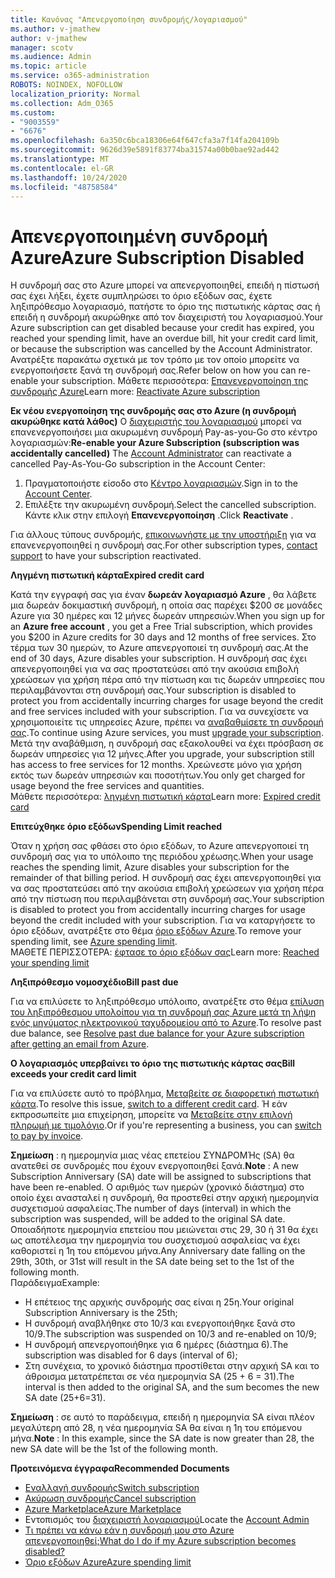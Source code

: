 ```yaml
---
title: Κανόνας "Απενεργοποίηση συνδρομής/λογαριασμού"
ms.author: v-jmathew
author: v-jmathew
manager: scotv
ms.audience: Admin
ms.topic: article
ms.service: o365-administration
ROBOTS: NOINDEX, NOFOLLOW
localization_priority: Normal
ms.collection: Adm_O365
ms.custom:
- "9003559"
- "6676"
ms.openlocfilehash: 6a350c6bca18306e64f647cfa3a7f14fa204109b
ms.sourcegitcommit: 9626d39e5891f83774ba31574a00b0bae92ad442
ms.translationtype: MT
ms.contentlocale: el-GR
ms.lasthandoff: 10/24/2020
ms.locfileid: "48758584"
---
```

# <a name="azure-subscription-disabled"></a><span data-ttu-id="6e001-102">Απενεργοποιημένη συνδρομή Azure</span><span class="sxs-lookup"><span data-stu-id="6e001-102">Azure Subscription Disabled</span></span>

<span data-ttu-id="6e001-103">Η συνδρομή σας στο Azure μπορεί να απενεργοποιηθεί, επειδή η πίστωσή σας έχει λήξει, έχετε συμπληρώσει το όριο εξόδων σας, έχετε ληξιπρόθεσμο λογαριασμό, πατήστε το όριο της πιστωτικής κάρτας σας ή επειδή η συνδρομή ακυρώθηκε από τον διαχειριστή του λογαριασμού.</span><span class="sxs-lookup"><span data-stu-id="6e001-103">Your Azure subscription can get disabled because your credit has expired, you reached your spending limit, have an overdue bill, hit your credit card limit, or because the subscription was cancelled by the Account Administrator.</span></span> <span data-ttu-id="6e001-104">Ανατρέξτε παρακάτω σχετικά με τον τρόπο με τον οποίο μπορείτε να ενεργοποιήσετε ξανά τη συνδρομή σας.</span><span class="sxs-lookup"><span data-stu-id="6e001-104">Refer below on how you can re-enable your subscription.</span></span> <span data-ttu-id="6e001-105">Μάθετε περισσότερα: [Επανενεργοποίηση της συνδρομής Azure](https://docs.microsoft.com/azure/billing/billing-subscription-become-disable?WT.mc_id=Portal-Microsoft_Azure_Support)</span><span class="sxs-lookup"><span data-stu-id="6e001-105">Learn more: [Reactivate Azure subscription](https://docs.microsoft.com/azure/billing/billing-subscription-become-disable?WT.mc_id=Portal-Microsoft_Azure_Support)</span></span>

<span data-ttu-id="6e001-106">**Εκ νέου ενεργοποίηση της συνδρομής σας στο Azure (η συνδρομή ακυρώθηκε κατά λάθος)** Ο [διαχειριστής του λογαριασμού](https://docs.microsoft.com/azure/billing/billing-subscription-transfer?WT.mc_id=Portal-Microsoft_Azure_Support#whoisaa) μπορεί να επανενεργοποιήσει μια ακυρωμένη συνδρομή Pay-as-you-Go στο κέντρο λογαριασμών:</span><span class="sxs-lookup"><span data-stu-id="6e001-106">**Re-enable your Azure Subscription (subscription was accidentally cancelled)** The [Account Administrator](https://docs.microsoft.com/azure/billing/billing-subscription-transfer?WT.mc_id=Portal-Microsoft_Azure_Support#whoisaa) can reactivate a cancelled Pay-As-You-Go subscription in the Account Center:</span></span>

1. <span data-ttu-id="6e001-107">Πραγματοποιήστε είσοδο στο [Κέντρο λογαριασμών](https://account.windowsazure.com/Subscriptions).</span><span class="sxs-lookup"><span data-stu-id="6e001-107">Sign in to the [Account Center](https://account.windowsazure.com/Subscriptions).</span></span>
2. <span data-ttu-id="6e001-108">Επιλέξτε την ακυρωμένη συνδρομή.</span><span class="sxs-lookup"><span data-stu-id="6e001-108">Select the cancelled subscription.</span></span> <span data-ttu-id="6e001-109">Κάντε κλικ στην επιλογή **Επανενεργοποίηση** .</span><span class="sxs-lookup"><span data-stu-id="6e001-109">Click **Reactivate** .</span></span>

<span data-ttu-id="6e001-110">Για άλλους τύπους συνδρομής, [επικοινωνήστε με την υποστήριξη](https://portal.azure.com/?#blade/Microsoft_Azure_Support/HelpAndSupportBlade) για να επανενεργοποιηθεί η συνδρομή σας.</span><span class="sxs-lookup"><span data-stu-id="6e001-110">For other subscription types, [contact support](https://portal.azure.com/?#blade/Microsoft_Azure_Support/HelpAndSupportBlade) to have your subscription reactivated.</span></span>

<span data-ttu-id="6e001-111">**Ληγμένη πιστωτική κάρτα**</span><span class="sxs-lookup"><span data-stu-id="6e001-111">**Expired credit card**</span></span>

<span data-ttu-id="6e001-112">Κατά την εγγραφή σας για έναν **δωρεάν λογαριασμό Azure** , θα λάβετε μια δωρεάν δοκιμαστική συνδρομή, η οποία σας παρέχει $200 σε μονάδες Azure για 30 ημέρες και 12 μήνες δωρεάν υπηρεσιών.</span><span class="sxs-lookup"><span data-stu-id="6e001-112">When you sign up for an **Azure free account** , you get a Free Trial subscription, which provides you $200 in Azure credits for 30 days and 12 months of free services.</span></span> <span data-ttu-id="6e001-113">Στο τέρμα των 30 ημερών, το Azure απενεργοποιεί τη συνδρομή σας.</span><span class="sxs-lookup"><span data-stu-id="6e001-113">At the end of 30 days, Azure disables your subscription.</span></span> <span data-ttu-id="6e001-114">Η συνδρομή σας έχει απενεργοποιηθεί για να σας προστατεύσει από την ακούσια επιβολή χρεώσεων για χρήση πέρα από την πίστωση και τις δωρεάν υπηρεσίες που περιλαμβάνονται στη συνδρομή σας.</span><span class="sxs-lookup"><span data-stu-id="6e001-114">Your subscription is disabled to protect you from accidentally incurring charges for usage beyond the credit and free services included with your subscription.</span></span> <span data-ttu-id="6e001-115">Για να συνεχίσετε να χρησιμοποιείτε τις υπηρεσίες Azure, πρέπει να [αναβαθμίσετε τη συνδρομή σας](https://docs.microsoft.com/azure/billing/billing-upgrade-azure-subscription?WT.mc_id=Portal-Microsoft_Azure_Support).</span><span class="sxs-lookup"><span data-stu-id="6e001-115">To continue using Azure services, you must [upgrade your subscription](https://docs.microsoft.com/azure/billing/billing-upgrade-azure-subscription?WT.mc_id=Portal-Microsoft_Azure_Support).</span></span> <span data-ttu-id="6e001-116">Μετά την αναβάθμιση, η συνδρομή σας εξακολουθεί να έχει πρόσβαση σε δωρεάν υπηρεσίες για 12 μήνες.</span><span class="sxs-lookup"><span data-stu-id="6e001-116">After you upgrade, your subscription still has access to free services for 12 months.</span></span> <span data-ttu-id="6e001-117">Χρεώνεστε μόνο για χρήση εκτός των δωρεάν υπηρεσιών και ποσοτήτων.</span><span class="sxs-lookup"><span data-stu-id="6e001-117">You only get charged for usage beyond the free services and quantities.</span></span>  
<span data-ttu-id="6e001-118">Μάθετε περισσότερα: [ληγμένη πιστωτική κάρτα](https://docs.microsoft.com/azure/billing/billing-subscription-become-disable?WT.mc_id=Portal-Microsoft_Azure_Support#your-credit-is-expired)</span><span class="sxs-lookup"><span data-stu-id="6e001-118">Learn more: [Expired credit card](https://docs.microsoft.com/azure/billing/billing-subscription-become-disable?WT.mc_id=Portal-Microsoft_Azure_Support#your-credit-is-expired)</span></span>

<span data-ttu-id="6e001-119">**Επιτεύχθηκε όριο εξόδων**</span><span class="sxs-lookup"><span data-stu-id="6e001-119">**Spending Limit reached**</span></span>

<span data-ttu-id="6e001-120">Όταν η χρήση σας φθάσει στο όριο εξόδων, το Azure απενεργοποιεί τη συνδρομή σας για το υπόλοιπο της περιόδου χρέωσης.</span><span class="sxs-lookup"><span data-stu-id="6e001-120">When your usage reaches the spending limit, Azure disables your subscription for the remainder of that billing period.</span></span> <span data-ttu-id="6e001-121">Η συνδρομή σας έχει απενεργοποιηθεί για να σας προστατεύσει από την ακούσια επιβολή χρεώσεων για χρήση πέρα από την πίστωση που περιλαμβάνεται στη συνδρομή σας.</span><span class="sxs-lookup"><span data-stu-id="6e001-121">Your subscription is disabled to protect you from accidentally incurring charges for usage beyond the credit included with your subscription.</span></span> <span data-ttu-id="6e001-122">Για να καταργήσετε το όριο εξόδων, ανατρέξτε στο θέμα [όριο εξόδων Azure](https://docs.microsoft.com/azure/cost-management-billing/manage/spending-limit?WT.mc_id=Portal-Microsoft_Azure_Support).</span><span class="sxs-lookup"><span data-stu-id="6e001-122">To remove your spending limit, see [Azure spending limit](https://docs.microsoft.com/azure/cost-management-billing/manage/spending-limit?WT.mc_id=Portal-Microsoft_Azure_Support).</span></span>  
<span data-ttu-id="6e001-123">ΜΑΘΕΤΕ ΠΕΡΙΣΣΟΤΕΡΑ: [έφτασε το όριο εξόδων σας](https://docs.microsoft.com/azure/cost-management-billing/manage/subscription-disabled?WT.mc_id=Portal-Microsoft_Azure_Support#you-reached-your-spending-limit)</span><span class="sxs-lookup"><span data-stu-id="6e001-123">Learn more: [Reached your spending limit](https://docs.microsoft.com/azure/cost-management-billing/manage/subscription-disabled?WT.mc_id=Portal-Microsoft_Azure_Support#you-reached-your-spending-limit)</span></span>

<span data-ttu-id="6e001-124">**Ληξιπρόθεσμο νομοσχέδιο**</span><span class="sxs-lookup"><span data-stu-id="6e001-124">**Bill past due**</span></span>

<span data-ttu-id="6e001-125">Για να επιλύσετε το ληξιπρόθεσμο υπόλοιπο, ανατρέξτε στο θέμα [επίλυση του ληξιπρόθεσμου υπολοίπου για τη συνδρομή σας Azure μετά τη λήψη ενός μηνύματος ηλεκτρονικού ταχυδρομείου από το Azure](https://docs.microsoft.com/azure/billing/billing-azure-subscription-past-due-balance?WT.mc_id=Portal-Microsoft_Azure_Support).</span><span class="sxs-lookup"><span data-stu-id="6e001-125">To resolve past due balance, see [Resolve past due balance for your Azure subscription after getting an email from Azure](https://docs.microsoft.com/azure/billing/billing-azure-subscription-past-due-balance?WT.mc_id=Portal-Microsoft_Azure_Support).</span></span>

<span data-ttu-id="6e001-126">**Ο λογαριασμός υπερβαίνει το όριο της πιστωτικής κάρτας σας**</span><span class="sxs-lookup"><span data-stu-id="6e001-126">**Bill exceeds your credit card limit**</span></span>

<span data-ttu-id="6e001-127">Για να επιλύσετε αυτό το πρόβλημα, [Μεταβείτε σε διαφορετική πιστωτική κάρτα](https://docs.microsoft.com/azure/billing/billing-how-to-change-credit-card?WT.mc_id=Portal-Microsoft_Azure_Support).</span><span class="sxs-lookup"><span data-stu-id="6e001-127">To resolve this issue, [switch to a different credit card](https://docs.microsoft.com/azure/billing/billing-how-to-change-credit-card?WT.mc_id=Portal-Microsoft_Azure_Support).</span></span> <span data-ttu-id="6e001-128">Ή εάν εκπροσωπείτε μια επιχείρηση, μπορείτε να [Μεταβείτε στην επιλογή πληρωμή με τιμολόγιο](https://docs.microsoft.com/azure/billing/billing-how-to-pay-by-invoice?WT.mc_id=Portal-Microsoft_Azure_Support).</span><span class="sxs-lookup"><span data-stu-id="6e001-128">Or if you're representing a business, you can [switch to pay by invoice](https://docs.microsoft.com/azure/billing/billing-how-to-pay-by-invoice?WT.mc_id=Portal-Microsoft_Azure_Support).</span></span>

<span data-ttu-id="6e001-129">**Σημείωση** : η ημερομηνία μιας νέας επετείου ΣΥΝΔΡΟΜΉς (SA) θα ανατεθεί σε συνδρομές που έχουν ενεργοποιηθεί ξανά.</span><span class="sxs-lookup"><span data-stu-id="6e001-129">**Note** : A new Subscription Anniversary (SA) date will be assigned to subscriptions that have been re-enabled.</span></span> <span data-ttu-id="6e001-130">Ο αριθμός των ημερών (χρονικό διάστημα) στο οποίο έχει ανασταλεί η συνδρομή, θα προστεθεί στην αρχική ημερομηνία συσχετισμού ασφαλείας.</span><span class="sxs-lookup"><span data-stu-id="6e001-130">The number of days (interval) in which the subscription was suspended, will be added to the original SA date.</span></span> <span data-ttu-id="6e001-131">Οποιαδήποτε ημερομηνία επετείου που μειώνεται στις 29, 30 ή 31 θα έχει ως αποτέλεσμα την ημερομηνία του συσχετισμού ασφαλείας να έχει καθοριστεί η 1η του επόμενου μήνα.</span><span class="sxs-lookup"><span data-stu-id="6e001-131">Any Anniversary date falling on the 29th, 30th, or 31st will result in the SA date being set to the 1st of the following month.</span></span>  
<span data-ttu-id="6e001-132">Παράδειγμα</span><span class="sxs-lookup"><span data-stu-id="6e001-132">Example:</span></span>

- <span data-ttu-id="6e001-133">Η επέτειος της αρχικής συνδρομής σας είναι η 25η.</span><span class="sxs-lookup"><span data-stu-id="6e001-133">Your original Subscription Anniversary is the 25th;</span></span>
- <span data-ttu-id="6e001-134">Η συνδρομή αναβλήθηκε στο 10/3 και ενεργοποιήθηκε ξανά στο 10/9.</span><span class="sxs-lookup"><span data-stu-id="6e001-134">The subscription was suspended on 10/3 and re-enabled on 10/9;</span></span>
- <span data-ttu-id="6e001-135">Η συνδρομή απενεργοποιήθηκε για 6 ημέρες (διάστημα 6).</span><span class="sxs-lookup"><span data-stu-id="6e001-135">The subscription was disabled for 6 days (interval of 6);</span></span>
- <span data-ttu-id="6e001-136">Στη συνέχεια, το χρονικό διάστημα προστίθεται στην αρχική SA και το άθροισμα μετατρέπεται σε νέα ημερομηνία SA (25 + 6 = 31).</span><span class="sxs-lookup"><span data-stu-id="6e001-136">The interval is then added to the original SA, and the sum becomes the new SA date (25+6=31).</span></span> 

<span data-ttu-id="6e001-137">**Σημείωση** : σε αυτό το παράδειγμα, επειδή η ημερομηνία SA είναι πλέον μεγαλύτερη από 28, η νέα ημερομηνία SA θα είναι η 1η του επόμενου μήνα.</span><span class="sxs-lookup"><span data-stu-id="6e001-137">**Note** : In this example, since the SA date is now greater than 28, the new SA date will be the 1st of the following month.</span></span>

<span data-ttu-id="6e001-138">**Προτεινόμενα έγγραφα**</span><span class="sxs-lookup"><span data-stu-id="6e001-138">**Recommended Documents**</span></span>

- [<span data-ttu-id="6e001-139">Εναλλαγή συνδρομής</span><span class="sxs-lookup"><span data-stu-id="6e001-139">Switch subscription</span></span>](https://docs.microsoft.com/azure/billing/billing-how-to-switch-azure-offer?WT.mc_id=Portal-Microsoft_Azure_Support)  
- [<span data-ttu-id="6e001-140">Ακύρωση συνδρομής</span><span class="sxs-lookup"><span data-stu-id="6e001-140">Cancel subscription</span></span>](https://docs.microsoft.com/azure/billing/billing-how-to-cancel-azure-subscription?WT.mc_id=Portal-Microsoft_Azure_Support)  
- [<span data-ttu-id="6e001-141">Azure Marketplace</span><span class="sxs-lookup"><span data-stu-id="6e001-141">Azure Marketplace</span></span>](https://azuremarketplace.microsoft.com/marketplace/?source=datamarket)
- <span data-ttu-id="6e001-142">Εντοπισμός του [διαχειριστή λογαριασμού](https://docs.microsoft.com/azure/billing/billing-subscription-transfer?WT.mc_id=Portal-Microsoft_Azure_Support#whoisaa)</span><span class="sxs-lookup"><span data-stu-id="6e001-142">Locate the [Account Admin](https://docs.microsoft.com/azure/billing/billing-subscription-transfer?WT.mc_id=Portal-Microsoft_Azure_Support#whoisaa)</span></span>
- [<span data-ttu-id="6e001-143">Τι πρέπει να κάνω εάν η συνδρομή μου στο Azure απενεργοποιηθεί;</span><span class="sxs-lookup"><span data-stu-id="6e001-143">What do I do if my Azure subscription becomes disabled?</span></span>](https://docs.microsoft.com/azure/billing/billing-subscription-become-disable/?WT.mc_id=Portal-Microsoft_Azure_Support)
- [<span data-ttu-id="6e001-144">Όριο εξόδων Azure</span><span class="sxs-lookup"><span data-stu-id="6e001-144">Azure spending limit</span></span>](https://docs.microsoft.com/azure/cost-management-billing/manage/spending-limit?WT.mc_id=Portal-Microsoft_Azure_Support)
